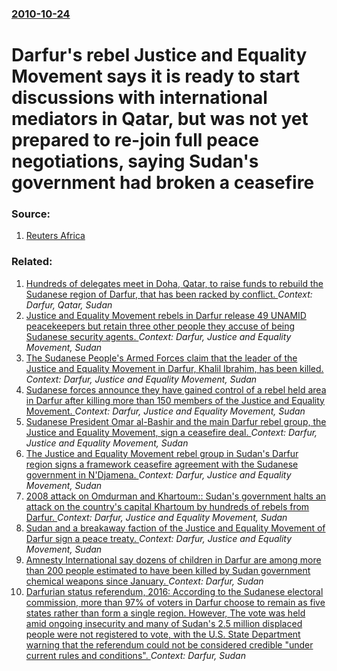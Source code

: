### [2010-10-24](/news/2010/10/24/index.md)

# Darfur's rebel Justice and Equality Movement says it is ready to start discussions with international mediators in Qatar, but was not yet prepared to re-join full peace negotiations, saying Sudan's government had broken a ceasefire 




### Source:

1. [Reuters Africa](http://af.reuters.com/article/sudanNews/idAFHEA42144720101024)

### Related:

1. [Hundreds of delegates meet in Doha, Qatar, to raise funds to rebuild the Sudanese region of Darfur, that has been racked by conflict. ](/news/2013/04/7/hundreds-of-delegates-meet-in-doha-qatar-to-raise-funds-to-rebuild-the-sudanese-region-of-darfur-that-has-been-racked-by-conflict.md) _Context: Darfur, Qatar, Sudan_
2. [Justice and Equality Movement rebels in Darfur release 49 UNAMID peacekeepers but retain three other people they accuse of being Sudanese security agents. ](/news/2012/02/20/justice-and-equality-movement-rebels-in-darfur-release-49-unamid-peacekeepers-but-retain-three-other-people-they-accuse-of-being-sudanese-se.md) _Context: Darfur, Justice and Equality Movement, Sudan_
3. [The Sudanese People's Armed Forces claim that the leader of the Justice and Equality Movement in Darfur, Khalil Ibrahim, has been killed. ](/news/2011/12/25/the-sudanese-people-s-armed-forces-claim-that-the-leader-of-the-justice-and-equality-movement-in-darfur-khalil-ibrahim-has-been-killed.md) _Context: Darfur, Justice and Equality Movement, Sudan_
4. [Sudanese forces announce they have gained control of a rebel held area in Darfur after killing more than 150 members of the Justice and Equality Movement. ](/news/2010/05/15/sudanese-forces-announce-they-have-gained-control-of-a-rebel-held-area-in-darfur-after-killing-more-than-150-members-of-the-justice-and-equa.md) _Context: Darfur, Justice and Equality Movement, Sudan_
5. [Sudanese President Omar al-Bashir and the main Darfur rebel group, the Justice and Equality Movement, sign a ceasefire deal. ](/news/2010/02/23/sudanese-president-omar-al-bashir-and-the-main-darfur-rebel-group-the-justice-and-equality-movement-sign-a-ceasefire-deal.md) _Context: Darfur, Justice and Equality Movement, Sudan_
6. [The Justice and Equality Movement rebel group in Sudan's Darfur region signs a framework ceasefire agreement with the Sudanese government in N'Djamena. ](/news/2010/02/20/the-justice-and-equality-movement-rebel-group-in-sudan-s-darfur-region-signs-a-framework-ceasefire-agreement-with-the-sudanese-government-in.md) _Context: Darfur, Justice and Equality Movement, Sudan_
7. [ 2008 attack on Omdurman and Khartoum:: Sudan's government halts an attack on the country's capital Khartoum by hundreds of rebels from Darfur. ](/news/2008/05/11/2008-attack-on-omdurman-and-khartoum-sudan-s-government-halts-an-attack-on-the-country-s-capital-khartoum-by-hundreds-of-rebels-from-darf.md) _Context: Darfur, Justice and Equality Movement, Sudan_
8. [ Sudan and a breakaway faction of the Justice and Equality Movement of Darfur sign a peace treaty. ](/news/2007/07/15/sudan-and-a-breakaway-faction-of-the-justice-and-equality-movement-of-darfur-sign-a-peace-treaty.md) _Context: Darfur, Justice and Equality Movement, Sudan_
9. [Amnesty International say dozens of children in Darfur are among more than 200 people estimated to have been killed by Sudan government chemical weapons since January. ](/news/2016/09/28/amnesty-international-say-dozens-of-children-in-darfur-are-among-more-than-200-people-estimated-to-have-been-killed-by-sudan-government-chem.md) _Context: Darfur, Sudan_
10. [Darfurian status referendum, 2016: According to the Sudanese electoral commission, more than 97% of voters in Darfur choose to remain as five states rather than form a single region. However, The vote was held amid ongoing insecurity and many of Sudan's 2.5 million displaced people were not registered to vote, with the U.S. State Department warning that the referendum could not be considered credible "under current rules and conditions". ](/news/2016/04/23/darfurian-status-referendum-2016-according-to-the-sudanese-electoral-commission-more-than-97-of-voters-in-darfur-choose-to-remain-as-fiv.md) _Context: Darfur, Sudan_

